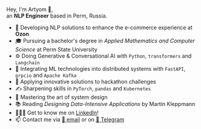 Hey, I'm Artyom 👋,  
an **NLP Engineer** based in Perm, Russia.
- 💼 Developing NLP solutions to enhance the e-commerce experience at **Ozon**
- 🎓 Pursuing a bachelor's degree in *Applied Mathematics and Computer Science* at Perm State University
- ⚙️ Doing Generative & Conversational AI with `Python`, `transformers` and `Langchain` 
- 👾 Integrating ML technologies into distributed systems with `FastAPI`, `grpcio` and `Apache Kafka`
- 🚀 Applying innovative solutions to hackathon challenges
- ✍️ Sharpening skills in `PyTorch`, `pandas` and `Kubernetes`
- 🌱 Mastering the art of system design
- 📚 Reading *Designing Data-Intensive Applications* by Martin Kleppmann
- 🙍🏼‍♂️ Get to know me on [LinkedIn](https://www.linkedin.com/in/artyom-eryomkin/)!
- 📫 Contact me via [📧 email](mailto:eryomkin.artyom2016@gmail.com) or on [💬 Telegram](https://t.me/a_eryomkin)
